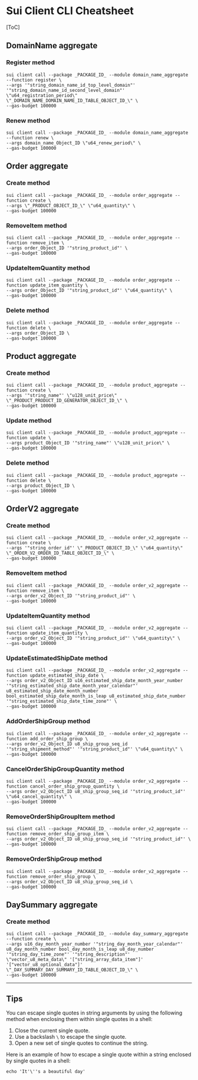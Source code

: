 # Sui Client CLI Cheatsheet

[ToC]

## DomainName aggregate

### Register method

```shell
sui client call --package _PACKAGE_ID_ --module domain_name_aggregate --function register \
--args '"string_domain_name_id_top_level_domain"' '"string_domain_name_id_second_level_domain"' \"u64_registration_period\" \"_DOMAIN_NAME_DOMAIN_NAME_ID_TABLE_OBJECT_ID_\" \
--gas-budget 100000
```

### Renew method

```shell
sui client call --package _PACKAGE_ID_ --module domain_name_aggregate --function renew \
--args domain_name_Object_ID \"u64_renew_period\" \
--gas-budget 100000
```

## Order aggregate

### Create method

```shell
sui client call --package _PACKAGE_ID_ --module order_aggregate --function create \
--args \"_PRODUCT_OBJECT_ID_\" \"u64_quantity\" \
--gas-budget 100000
```

### RemoveItem method

```shell
sui client call --package _PACKAGE_ID_ --module order_aggregate --function remove_item \
--args order_Object_ID '"string_product_id"' \
--gas-budget 100000
```

### UpdateItemQuantity method

```shell
sui client call --package _PACKAGE_ID_ --module order_aggregate --function update_item_quantity \
--args order_Object_ID '"string_product_id"' \"u64_quantity\" \
--gas-budget 100000
```

### Delete method

```shell
sui client call --package _PACKAGE_ID_ --module order_aggregate --function delete \
--args order_Object_ID \
--gas-budget 100000
```

## Product aggregate

### Create method

```shell
sui client call --package _PACKAGE_ID_ --module product_aggregate --function create \
--args '"string_name"' \"u128_unit_price\" \"_PRODUCT_PRODUCT_ID_GENERATOR_OBJECT_ID_\" \
--gas-budget 100000
```

### Update method

```shell
sui client call --package _PACKAGE_ID_ --module product_aggregate --function update \
--args product_Object_ID '"string_name"' \"u128_unit_price\" \
--gas-budget 100000
```

### Delete method

```shell
sui client call --package _PACKAGE_ID_ --module product_aggregate --function delete \
--args product_Object_ID \
--gas-budget 100000
```

## OrderV2 aggregate

### Create method

```shell
sui client call --package _PACKAGE_ID_ --module order_v2_aggregate --function create \
--args '"string_order_id"' \"_PRODUCT_OBJECT_ID_\" \"u64_quantity\" \"_ORDER_V2_ORDER_ID_TABLE_OBJECT_ID_\" \
--gas-budget 100000
```

### RemoveItem method

```shell
sui client call --package _PACKAGE_ID_ --module order_v2_aggregate --function remove_item \
--args order_v2_Object_ID '"string_product_id"' \
--gas-budget 100000
```

### UpdateItemQuantity method

```shell
sui client call --package _PACKAGE_ID_ --module order_v2_aggregate --function update_item_quantity \
--args order_v2_Object_ID '"string_product_id"' \"u64_quantity\" \
--gas-budget 100000
```

### UpdateEstimatedShipDate method

```shell
sui client call --package _PACKAGE_ID_ --module order_v2_aggregate --function update_estimated_ship_date \
--args order_v2_Object_ID u16_estimated_ship_date_month_year_number '"string_estimated_ship_date_month_year_calendar"' u8_estimated_ship_date_month_number bool_estimated_ship_date_month_is_leap u8_estimated_ship_date_number '"string_estimated_ship_date_time_zone"' \
--gas-budget 100000
```

### AddOrderShipGroup method

```shell
sui client call --package _PACKAGE_ID_ --module order_v2_aggregate --function add_order_ship_group \
--args order_v2_Object_ID u8_ship_group_seq_id '"string_shipment_method"' '"string_product_id"' \"u64_quantity\" \
--gas-budget 100000
```

### CancelOrderShipGroupQuantity method

```shell
sui client call --package _PACKAGE_ID_ --module order_v2_aggregate --function cancel_order_ship_group_quantity \
--args order_v2_Object_ID u8_ship_group_seq_id '"string_product_id"' \"u64_cancel_quantity\" \
--gas-budget 100000
```

### RemoveOrderShipGroupItem method

```shell
sui client call --package _PACKAGE_ID_ --module order_v2_aggregate --function remove_order_ship_group_item \
--args order_v2_Object_ID u8_ship_group_seq_id '"string_product_id"' \
--gas-budget 100000
```

### RemoveOrderShipGroup method

```shell
sui client call --package _PACKAGE_ID_ --module order_v2_aggregate --function remove_order_ship_group \
--args order_v2_Object_ID u8_ship_group_seq_id \
--gas-budget 100000
```

## DaySummary aggregate

### Create method

```shell
sui client call --package _PACKAGE_ID_ --module day_summary_aggregate --function create \
--args u16_day_month_year_number '"string_day_month_year_calendar"' u8_day_month_number bool_day_month_is_leap u8_day_number '"string_day_time_zone"' '"string_description"' \"vector_u8_meta_data\" '["string_array_data_item"]' '["vector_u8_optional_data"]' \"_DAY_SUMMARY_DAY_SUMMARY_ID_TABLE_OBJECT_ID_\" \
--gas-budget 100000
```


---

## Tips

You can escape single quotes in string arguments by using the following method when enclosing them within single quotes in a shell:

1. Close the current single quote.
2. Use a backslash `\` to escape the single quote.
3. Open a new set of single quotes to continue the string.

Here is an example of how to escape a single quote within a string enclosed by single quotes in a shell:

```shell
echo 'It'\''s a beautiful day'
```

